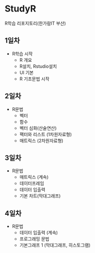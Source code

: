 # StudyR
R학습 리포지토리(한가람IT 부산)

## 1일차
- R학습 시작
  - R 개요
  - R설치, Rstudio설치
  - UI 기본
  - R 기초문법 시작
  
## 2일차
- R문법 
  - 벡터
  - 함수
  - 벡터 심화(산술연산)
  - 팩터와 리스트 (1차원자료형)
  - 매트릭스 (2차원자료형)

## 3일차
- R문법
  - 매트릭스 (계속)
  - 데이터프레임
  - 데이터 입출력
  - 기본 차트(막대그래프)

## 4일차
- R문법
  - 데이터 입출력 (계속)
  - 프로그래밍 문법
  - 기본그래프 1 (막대그래프, 히스토그램)
